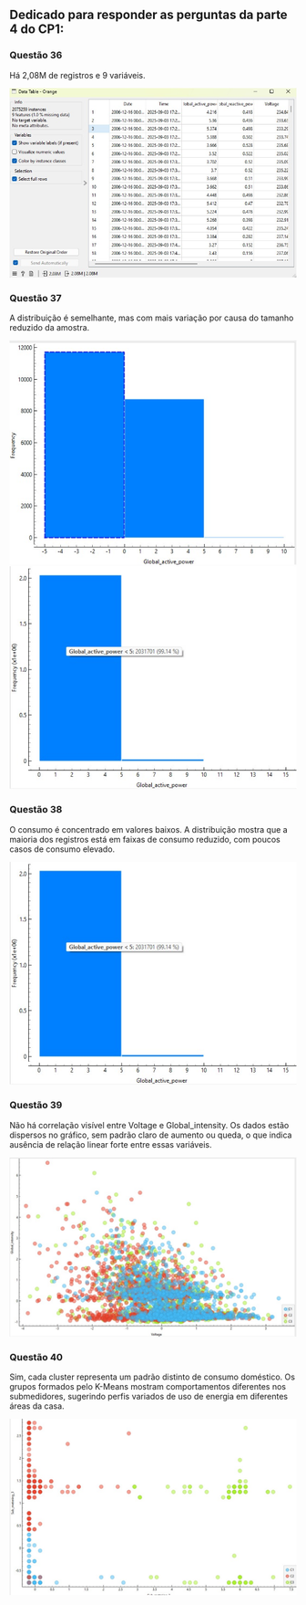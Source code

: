 ## Dedicado para responder as perguntas da parte 4 do CP1:

### Questão 36
Há 2,08M de registros e 9 variáveis.

![Gráfico da Questão 36](img/ex36.jpg)

### Questão 37
A distribuição é semelhante, mas com mais variação por causa do tamanho reduzido da amostra.

![Gráfico da Questão 37 - Amostra](img/ex37amostra.jpg)
![Gráfico da Questão 37 - Completo](img/ex37_38_completa.jpg)

### Questão 38
O consumo é concentrado em valores baixos. A distribuição mostra que a maioria dos registros está em faixas de consumo reduzido, com poucos casos de consumo elevado.

![Gráfico da Questão 38](img/ex37_38_completa.jpg)

### Questão 39
Não há correlação visível entre Voltage e Global_intensity. Os dados estão dispersos no gráfico, sem padrão claro de aumento ou queda, o que indica ausência de relação linear forte entre essas variáveis.

![Gráfico da Questão 39](img/ex39.jpg)

### Questão 40
Sim, cada cluster representa um padrão distinto de consumo doméstico. Os grupos formados pelo K-Means mostram comportamentos diferentes nos submedidores, sugerindo perfis variados de uso de energia em diferentes áreas da casa.

![Gráfico da Questão 40](img/ex40.jpg)
